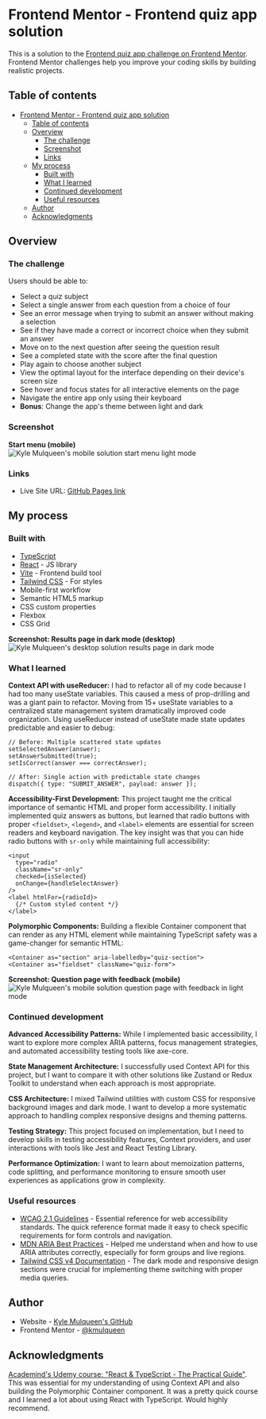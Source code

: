 # Frontend Mentor - Frontend quiz app solution

This is a solution to the [Frontend quiz app challenge on Frontend Mentor](https://www.frontendmentor.io/challenges/frontend-quiz-app-BE7xkzXQnU). Frontend Mentor challenges help you improve your coding skills by building realistic projects.

## Table of contents

- [Frontend Mentor - Frontend quiz app solution](#frontend-mentor---frontend-quiz-app-solution)
  - [Table of contents](#table-of-contents)
  - [Overview](#overview)
    - [The challenge](#the-challenge)
    - [Screenshot](#screenshot)
    - [Links](#links)
  - [My process](#my-process)
    - [Built with](#built-with)
    - [What I learned](#what-i-learned)
    - [Continued development](#continued-development)
    - [Useful resources](#useful-resources)
  - [Author](#author)
  - [Acknowledgments](#acknowledgments)

## Overview

### The challenge

Users should be able to:

- Select a quiz subject
- Select a single answer from each question from a choice of four
- See an error message when trying to submit an answer without making a selection
- See if they have made a correct or incorrect choice when they submit an answer
- Move on to the next question after seeing the question result
- See a completed state with the score after the final question
- Play again to choose another subject
- View the optimal layout for the interface depending on their device's screen size
- See hover and focus states for all interactive elements on the page
- Navigate the entire app only using their keyboard
- **Bonus**: Change the app's theme between light and dark

### Screenshot

**Start menu (mobile)**
![Kyle Mulqueen's mobile solution start menu light mode](./public/assets/images/kyle-solution-mobile-light.png)

### Links

- Live Site URL: [GitHub Pages link](https://kmulqueen.github.io/frontend-quiz-app/)

## My process

### Built with

- [TypeScript](https://www.typescriptlang.org/)
- [React](https://reactjs.org/) - JS library
- [Vite](https://vite.dev/) - Frontend build tool
- [Tailwind CSS](https://tailwindcss.com/) - For styles
- Mobile-first workflow
- Semantic HTML5 markup
- CSS custom properties
- Flexbox
- CSS Grid

**Screenshot: Results page in dark mode (desktop)**
![Kyle Mulqueen's desktop solution results page in dark mode](./public/assets/images/kyle-solution-desktop-results.png)

### What I learned

**Context API with useReducer:** I had to refactor all of my code because I had too many useState variables. This caused a mess of prop-drilling and was a giant pain to refactor. Moving from 15+ useState variables to a centralized state management system dramatically improved code organization. Using useReducer instead of useState made state updates predictable and easier to debug:

```tsx
// Before: Multiple scattered state updates
setSelectedAnswer(answer);
setAnswerSubmitted(true);
setIsCorrect(answer === correctAnswer);

// After: Single action with predictable state changes
dispatch({ type: "SUBMIT_ANSWER", payload: answer });
```

**Accessibility-First Development:** This project taught me the critical importance of semantic HTML and proper form accessibility. I initially implemented quiz answers as buttons, but learned that radio buttons with proper `<fieldset>`, `<legend>`, and `<label>` elements are essential for screen readers and keyboard navigation. The key insight was that you can hide radio buttons with `sr-only` while maintaining full accessibility:

```tsx
<input
  type="radio"
  className="sr-only"
  checked={isSelected}
  onChange={handleSelectAnswer}
/>
<label htmlFor={radioId}>
  {/* Custom styled content */}
</label>
```

**Polymorphic Components:** Building a flexible Container component that can render as any HTML element while maintaining TypeScript safety was a game-changer for semantic HTML:

```tsx
<Container as="section" aria-labelledby="quiz-section">
<Container as="fieldset" className="quiz-form">
```

**Screenshot: Question page with feedback (mobile)**
![Kyle Mulqueen's mobile solution question page with feedback in light mode](./public/assets/images/kyle-solution-mobile-wrong-answer.png)

### Continued development

**Advanced Accessibility Patterns:** While I implemented basic accessibility, I want to explore more complex ARIA patterns, focus management strategies, and automated accessibility testing tools like axe-core.

**State Management Architecture:** I successfully used Context API for this project, but I want to compare it with other solutions like Zustand or Redux Toolkit to understand when each approach is most appropriate.

**CSS Architecture:** I mixed Tailwind utilities with custom CSS for responsive background images and dark mode. I want to develop a more systematic approach to handling complex responsive designs and theming patterns.

**Testing Strategy:** This project focused on implementation, but I need to develop skills in testing accessibility features, Context providers, and user interactions with tools like Jest and React Testing Library.

**Performance Optimization:** I want to learn about memoization patterns, code splitting, and performance monitoring to ensure smooth user experiences as applications grow in complexity.

### Useful resources

- [WCAG 2.1 Guidelines](https://www.w3.org/WAI/WCAG21/quickref/) - Essential reference for web accessibility standards. The quick reference format made it easy to check specific requirements for form controls and navigation.
- [MDN ARIA Best Practices](https://developer.mozilla.org/en-US/docs/Web/Accessibility/ARIA/ARIA_Techniques) - Helped me understand when and how to use ARIA attributes correctly, especially for form groups and live regions.
- [Tailwind CSS v4 Documentation](https://tailwindcss.com/docs) - The dark mode and responsive design sections were crucial for implementing theme switching with proper media queries.

## Author

- Website - [Kyle Mulqueen's GitHub](https://github.com/kmulqueen)
- Frontend Mentor - [@kmulqueen](https://www.frontendmentor.io/profile/kmulqueen)

## Acknowledgments

[Academind's Udemy course: "React & TypeScript - The Practical Guide"](https://www.udemy.com/course/react-typescript-the-practical-guide). This was essential for my understanding of using Context API and also building the Polymorphic Container component. It was a pretty quick course and I learned a lot about using React with TypeScript. Would highly recommend.
